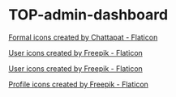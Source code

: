 # TOP-admin-dashboard


<a href="https://www.flaticon.com/free-icons/formal" title="formal icons">Formal icons created by Chattapat - Flaticon</a>

<a href="https://www.flaticon.com/free-icons/user" title="user icons">User icons created by Freepik - Flaticon</a>

<a href="https://www.flaticon.com/free-icons/user" title="user icons">User icons created by Freepik - Flaticon</a>

<a href="https://www.flaticon.com/free-icons/profile" title="profile icons">Profile icons created by Freepik - Flaticon</a>